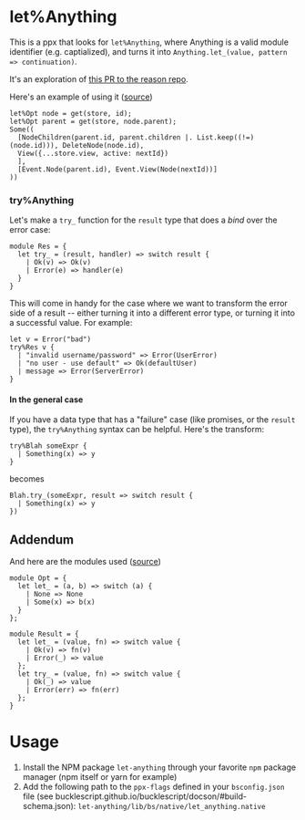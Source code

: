 # let%Anything

This is a ppx that looks for `let%Anything`, where Anything is a valid module identifier (e.g. captialized), and turns it into `Anything.let_(value, pattern => continuation)`.

It's an exploration of [this PR to the reason repo](https://github.com/facebook/reason/pull/2140).

Here's an example of using it ([source](https://github.com/notablemind/renm/blob/949e1583d4df5e6d61ea066767a52828f8f8069b/src/core/Store.re#L116
))
```re
let%Opt node = get(store, id);
let%Opt parent = get(store, node.parent);
Some((
  [NodeChildren(parent.id, parent.children |. List.keep((!=)(node.id))), DeleteNode(node.id),
  View({...store.view, active: nextId})
  ],
  [Event.Node(parent.id), Event.View(Node(nextId))]
))
```

### try%Anything

Let's make a `try_` function for the `result` type that does a *bind* over the error case:
```
module Res = {
  let try_ = (result, handler) => switch result {
    | Ok(v) => Ok(v)
    | Error(e) => handler(e)
  }
}
```
This will come in handy for the case where we want to transform the error side of a result -- either turning it into a different error type, or turning it into a successful value. For example:
```
let v = Error("bad")
try%Res v {
  | "invalid username/password" => Error(UserError)
  | "no user - use default" => Ok(defaultUser)
  | message => Error(ServerError)
}
```

#### In the general case

If you have a data type that has a "failure" case (like promises, or the `result` type), the `try%Anything` syntax can be helpful.
Here's the transform:

```
try%Blah someExpr {
  | Something(x) => y
}
```
becomes
```
Blah.try_(someExpr, result => switch result {
  | Something(x) => y
})
```

## Addendum

And here are the modules used ([source](https://github.com/notablemind/renm/blob/949e1583d4df5e6d61ea066767a52828f8f8069b/src/utils/Lets.re))
```re
module Opt = {
  let let_ = (a, b) => switch (a) {
    | None => None
    | Some(x) => b(x)
  }
};

module Result = {
  let let_ = (value, fn) => switch value {
    | Ok(v) => fn(v)
    | Error(_) => value
  };
  let try_ = (value, fn) => switch value {
    | Ok(_) => value
    | Error(err) => fn(err)
  };
}
```

# Usage

1. Install the NPM package `let-anything` through your favorite `npm` package manager (npm itself or yarn for example)
2. Add the following path to the `ppx-flags` defined in your `bsconfig.json` file (see bucklescript.github.io/bucklescript/docson/#build-schema.json): `let-anything/lib/bs/native/let_anything.native`
